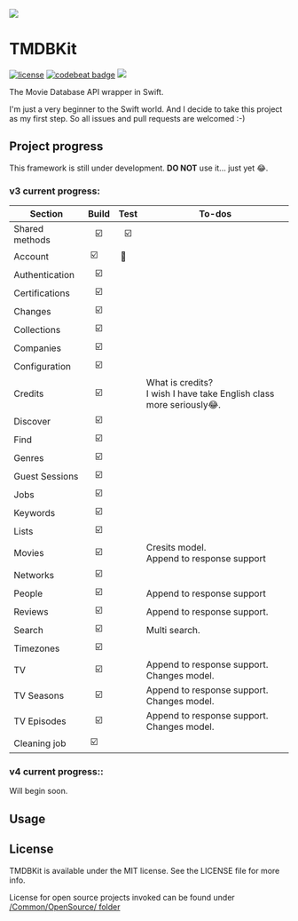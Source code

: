 ![](https://github.com/SR2k/TMDBKit/blob/master/Common/Supporting/Logo.svg)
# TMDBKit
[![license](https://img.shields.io/github/license/mashape/apistatus.svg)](https://github.com/SR2k/TMDBKit/blob/master/LICENSE)
[![codebeat badge](https://codebeat.co/badges/4370eef5-bf1b-4b46-82a6-587278edd73a)](https://codebeat.co/projects/github-com-sr2k-tmdbkit-master)
[![](https://travis-ci.org/SR2k/TMDBKit.svg?branch=master)](https://travis-ci.org/SR2k/TMDBKit/)

The Movie Database API wrapper in Swift.

I'm just a very beginner to the Swift world. And I decide to take this project as my first step. So all issues and pull requests are welcomed :-)

## Project progress
This framework is still under development. **DO NOT** use it... just yet 😂.

### v3 current progress:
|Section        |Build   |Test    |To-dos  |
|---------------|:------:|:------:|--------|
|Shared methods |☑️      |☑️      |        |
|Account        |☑️      |👊      |        |
|Authentication |☑️      |        |        |
|Certifications |☑️      |        |        |
|Changes        |☑️      |        |        |
|Collections    |☑️      |        |        |
|Companies      |☑️      |        |        |
|Configuration  |☑️      |        |        |
|Credits        |☑️      |        |What is credits? <br>I wish I have take English class more seriously😂.|
|Discover       |☑️      |        |        |
|Find           |☑️      |        |        |
|Genres         |☑️      |        |        |
|Guest Sessions |☑️      |        |        |
|Jobs           |☑️      |        |        |
|Keywords       |☑️      |        |        |
|Lists          |☑️      |        |        |
|Movies         |☑️      |        |Cresits model. <br>Append to response support|
|Networks       |☑️      |        |        |
|People         |☑️      |        |Append to response support|
|Reviews        |☑️      |        |Append to response support.|
|Search         |☑️      |        |Multi search.|
|Timezones      |☑️      |        |        |
|TV             |☑️      |        |Append to response support. <br>Changes model.|
|TV Seasons     |☑️      |        |Append to response support. <br>Changes model.|
|TV Episodes    |☑️      |        |Append to response support. <br>Changes model.|
|Cleaning job   |☑️      |        |        |

### v4 current progress::
Will begin soon.

## Usage

## License
TMDBKit is available under the MIT license. See the LICENSE file for more info.

License for open source projects invoked can be found under [/Common/OpenSource/ folder](https://github.com/SR2k/TMDBKit/tree/master/Common/OpenSource)
